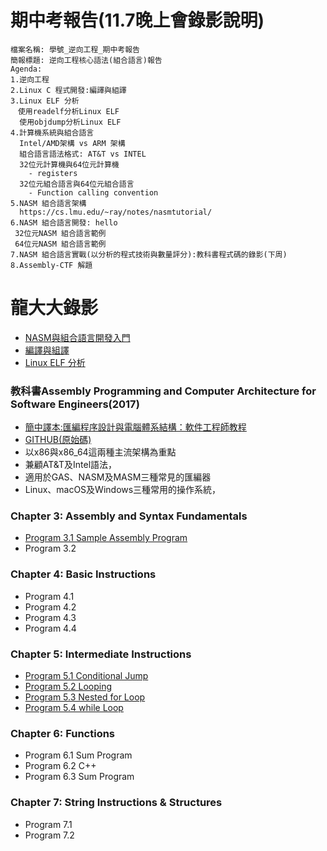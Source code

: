 # 期中考報告(11.7晚上會錄影說明)
```
檔案名稱: 學號_逆向工程_期中考報告
簡報標題: 逆向工程核心語法(組合語言)報告
Agenda:
1.逆向工程
2.Linux C 程式開發:編譯與組譯
3.Linux ELF 分析
　使用readelf分析Linux ELF
  使用objdump分析Linux ELF
4.計算機系統與組合語言
  Intel/AMD架構 vs ARM 架構
  組合語言語法格式: AT&T vs INTEL
  32位元計算機與64位元計算機
    - registers
  32位元組合語言與64位元組合語言
    - Function calling convention 
5.NASM 組合語言架構
  https://cs.lmu.edu/~ray/notes/nasmtutorial/
6.NASM 組合語言開發: hello
 32位元NASM 組合語言範例
 64位元NASM 組合語言範例
7.NASM 組合語言實戰(以分析的程式技術與數量評分):教科書程式碼的錄影(下周)
8.Assembly-CTF 解題
```
# 龍大大錄影
- [NASM與組合語言開發入門](https://youtu.be/1aWERf19I5A)
- [編譯與組譯](https://youtu.be/oWugDwITzLg)
- [Linux ELF 分析](https://youtu.be/gjcgiL0i02Q)


### 教科書Assembly Programming and Computer Architecture for Software Engineers(2017) 
- [簡中譯本:匯編程序設計與電腦體系結構：軟件工程師教程](https://www.tenlong.com.tw/products/9787111615163) 
- [GITHUB(原始碼)](https://github.com/brianrhall/Assembly)
- 以x86與x86_64這兩種主流架構為重點
- 兼顧AT&T及Intel語法，
- 適用於GAS、NASM及MASM三種常見的匯編器
- Linux、macOS及Windows三種常用的操作系統，

### Chapter 3: Assembly and Syntax Fundamentals
- [Program 3.1 Sample Assembly Program](https://github.com/brianrhall/Assembly/blob/master/Chapter_3/Program%203.1/x86_64/Program_3.1_NASM.asm)
- Program 3.2
### Chapter 4: Basic Instructions
- Program 4.1
- Program 4.2
- Program 4.3
- Program 4.4
### Chapter 5: Intermediate Instructions
- [Program 5.1 Conditional Jump](https://github.com/brianrhall/Assembly/blob/master/Chapter_5/Program%205.1/x86_64/Program_5.1_NASM.asm)
- [Program 5.2 Looping](https://github.com/brianrhall/Assembly/blob/master/Chapter_5/Program%205.2/x86_64/Program_5.2_NASM.asm)
- [Program 5.3 Nested for Loop](https://github.com/brianrhall/Assembly/blob/master/Chapter_5/Program%205.3/x86_64/Program_5.3_NASM.asm)
- [Program 5.4 while Loop](https://github.com/brianrhall/Assembly/blob/master/Chapter_5/Program%205.4/x86_64/Program_5.4_NASM.asm)
### Chapter 6: Functions
- Program 6.1 Sum Program
- Program 6.2 C++
- Program 6.3 Sum Program

### Chapter 7: String Instructions & Structures
- Program 7.1
- Program 7.2
